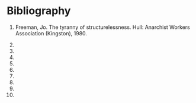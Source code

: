 


# Bibliography

1. Freeman, Jo. The tyranny of structurelessness. Hull: Anarchist Workers Association (Kingston), 1980.

2. 

3. 

4. 

5.

6.

7.

8.

9.

10.
